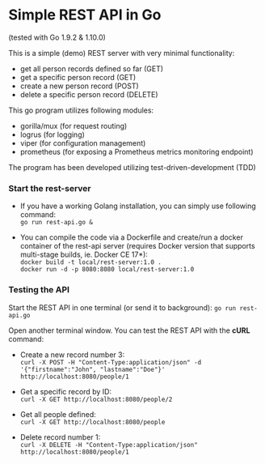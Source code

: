 # Simple REST API in Go  
(tested with Go 1.9.2 & 1.10.0)  

This is a simple (demo) REST server with very minimal functionality:
* get all person records defined so far (GET)
* get a specific person record (GET)
* create a new person record (POST)
* delete a specific person record (DELETE)

This go program utilizes following modules:
* gorilla/mux (for request routing)
* logrus (for logging)
* viper (for configuration management)
* prometheus (for exposing a Prometheus metrics monitoring endpoint)

The program has been developed utilizing test-driven-development (TDD)

### Start the rest-server

* If you have a working Golang installation, you can simply use following command:  
```go run rest-api.go &```  

* You can compile the code via a Dockerfile and create/run a docker container of the rest-api server (requires Docker version that supports multi-stage builds, ie. Docker CE 17*):  
```docker build -t local/rest-server:1.0 . ```  
```docker run -d -p 8080:8080 local/rest-server:1.0```  



### Testing the API

Start the REST API in one terminal (or send it to background):
```go run rest-api.go```

Open another terminal window. You can test the REST API with the **cURL** command:

* Create a new record number 3:  
```curl -X POST -H "Content-Type:application/json" -d '{"firstname":"John", "lastname":"Doe"}' http://localhost:8080/people/1```

* Get a specific record by ID:  
```curl -X GET http://localhost:8080/people/2```

* Get all people defined:  
```curl -X GET http://localhost:8080/people```

* Delete record number 1:  
```curl -X DELETE -H "Content-Type:application/json" http://localhost:8080/people/1```
